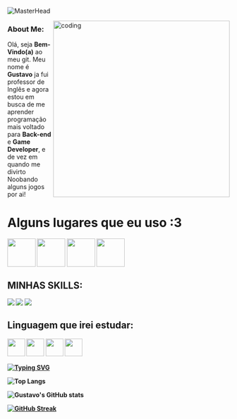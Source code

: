 ![MasterHead](banner.png)

<img align="right" alt="coding" width=400 src="git.gif">
<h3 aligh="left">About Me:</h3>
<p align="left">Olá, seja <b>Bem-Vindo(a)</b> ao meu git. Meu nome é <b>Gustavo</b> ja fui professor de Inglês e agora estou em busca de me aprender  programação mais voltado para <strong>Back-end</strong> e <strong>Game Developer</strong>, e de vez em quando me divirto Noobando alguns jogos por ai!</p>

<h1 align="left"><strong> Alguns lugares que eu uso :3</h1>
<p align="left">
<a href="https://twitter.com/GuhstavoZxx" target="blank"><img align="center" src="img/twitter.svg" alt="" height="64" width="64"/></a>
<a href="https://www.linkedin.com/in/gustavo-r/" target="blank"><img align="center" src="img/ID.svg" alt="" height="64" width="64" /></a>
<a href="https://www.instagram.com/guhstavo.r/" target="blank"><img align="center" src="img/instagram.svg" alt="" height="64" width="64" /></a>
<a href="https://www.youtube.com/channel/UCdYmlsE51bK_NhNrTyRtBJQ" target="blank"><img align="center" src="img/youtube.svg" alt="" height="64" width="64" /></a>
</p>
<h2 align="left"><strong>MINHAS SKILLS:</h2>
<p align="left"> <img src="img/css.png"/>
<img src="img/html.png"/>
<img src="img/lua.svg"/>


<h2 align="left"><strong>Linguagem que irei estudar:</h2>

<img src="img/java.svg" width = 40/>
<img src="img/C++.svg" width = 40 />
<img src="img/C.svg" width = 40/>
<img src="img/python.svg" width = 40 />


<a href="https://git.io/typing-svg"><img src="https://readme-typing-svg.demolab.com/?font=Fira+Code&pause=1000&color=E21D46&width=435&lines=Please+stand+by...;I+will+get+my+coffee." alt="Typing SVG" /></a>

![Top Langs](https://github-readme-stats.vercel.app/api/top-langs/?username=gustBit&langs_count=8&theme=dracula)

![Gustavo's GitHub stats](https://github-readme-stats.vercel.app/api?username=gustBit&show_icons=true&theme=dracula)


[![GitHub Streak](https://streak-stats.demolab.com?user=devgustaR&theme=dracula)](https://git.io/streak-stats)
